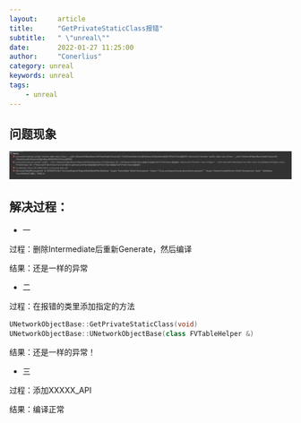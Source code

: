 ```yaml
---
layout:     article
title:      "GetPrivateStaticClass报错"
subtitle:   " \"unreal\""
date:       2022-01-27 11:25:00
author:     "Conerlius"
category: unreal
keywords: unreal
tags:
    - unreal
---
```


## 问题现象

![png](/images/computer/game/ue/problems/1.png)


## 解决过程：

- 一

过程：删除Intermediate后重新Generate，然后编译

结果：还是一样的异常

- 二

过程：在报错的类里添加指定的方法
```c++
UNetworkObjectBase::GetPrivateStaticClass(void)
UNetworkObjectBase::UNetworkObjectBase(class FVTableHelper &)
```
结果：还是一样的异常！


- 三

过程：添加XXXXX_API

结果：编译正常

